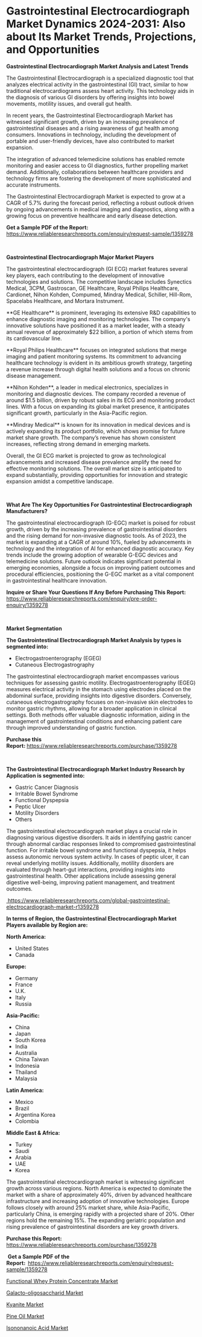 <p><h1>Gastrointestinal Electrocardiograph Market Dynamics 2024-2031: Also about Its Market Trends, Projections, and Opportunities</h1></p><p><strong>Gastrointestinal Electrocardiograph Market Analysis and Latest Trends</strong></p>
<p><p>The Gastrointestinal Electrocardiograph is a specialized diagnostic tool that analyzes electrical activity in the gastrointestinal (GI) tract, similar to how traditional electrocardiograms assess heart activity. This technology aids in the diagnosis of various GI disorders by offering insights into bowel movements, motility issues, and overall gut health. </p><p>In recent years, the Gastrointestinal Electrocardiograph Market has witnessed significant growth, driven by an increasing prevalence of gastrointestinal diseases and a rising awareness of gut health among consumers. Innovations in technology, including the development of portable and user-friendly devices, have also contributed to market expansion. </p><p>The integration of advanced telemedicine solutions has enabled remote monitoring and easier access to GI diagnostics, further propelling market demand. Additionally, collaborations between healthcare providers and technology firms are fostering the development of more sophisticated and accurate instruments. </p><p>The Gastrointestinal Electrocardiograph Market is expected to grow at a CAGR of 5.7% during the forecast period, reflecting a robust outlook driven by ongoing advancements in medical imaging and diagnostics, along with a growing focus on preventive healthcare and early disease detection.</p></p>
<p><strong>Get a Sample PDF of the Report:&nbsp;</strong> <a href="https://www.reliableresearchreports.com/enquiry/request-sample/1359278">https://www.reliableresearchreports.com/enquiry/request-sample/1359278</a></p>
<p>&nbsp;</p>
<p><strong>Gastrointestinal Electrocardiograph Major Market Players</strong></p>
<p><p>The gastrointestinal electrocardiograph (GI ECG) market features several key players, each contributing to the development of innovative technologies and solutions. The competitive landscape includes Synectics Medical, 3CPM, Gastroscan, GE Healthcare, Royal Philips Healthcare, Cardionet, Nihon Kohden, Compumed, Mindray Medical, Schiller, Hill-Rom, Spacelabs Healthcare, and Mortara Instrument.</p><p>**GE Healthcare** is prominent, leveraging its extensive R&D capabilities to enhance diagnostic imaging and monitoring technologies. The company's innovative solutions have positioned it as a market leader, with a steady annual revenue of approximately $22 billion, a portion of which stems from its cardiovascular line.</p><p>**Royal Philips Healthcare** focuses on integrated solutions that merge imaging and patient monitoring systems. Its commitment to advancing healthcare technology is evident in its ambitious growth strategy, targeting a revenue increase through digital health solutions and a focus on chronic disease management.</p><p>**Nihon Kohden**, a leader in medical electronics, specializes in monitoring and diagnostic devices. The company recorded a revenue of around $1.5 billion, driven by robust sales in its ECG and monitoring product lines. With a focus on expanding its global market presence, it anticipates significant growth, particularly in the Asia-Pacific region.</p><p>**Mindray Medical** is known for its innovation in medical devices and is actively expanding its product portfolio, which shows promise for future market share growth. The company’s revenue has shown consistent increases, reflecting strong demand in emerging markets.</p><p>Overall, the GI ECG market is projected to grow as technological advancements and increased disease prevalence amplify the need for effective monitoring solutions. The overall market size is anticipated to expand substantially, providing opportunities for innovation and strategic expansion amidst a competitive landscape.</p></p>
<p>&nbsp;</p>
<p><strong>What Are The Key Opportunities For Gastrointestinal Electrocardiograph Manufacturers?</strong></p>
<p><p>The gastrointestinal electrocardiograph (G-EGC) market is poised for robust growth, driven by the increasing prevalence of gastrointestinal disorders and the rising demand for non-invasive diagnostic tools. As of 2023, the market is expanding at a CAGR of around 10%, fueled by advancements in technology and the integration of AI for enhanced diagnostic accuracy. Key trends include the growing adoption of wearable G-EGC devices and telemedicine solutions. Future outlook indicates significant potential in emerging economies, alongside a focus on improving patient outcomes and procedural efficiencies, positioning the G-EGC market as a vital component in gastrointestinal healthcare innovation.</p></p>
<p><strong>Inquire or Share Your Questions If Any Before Purchasing This Report:</strong> <a href="https://www.reliableresearchreports.com/enquiry/pre-order-enquiry/1359278">https://www.reliableresearchreports.com/enquiry/pre-order-enquiry/1359278</a></p>
<p>&nbsp;</p>
<p><strong>Market Segmentation</strong></p>
<p><strong>The Gastrointestinal Electrocardiograph Market Analysis by types is segmented into:</strong></p>
<p><ul><li>Electrogastroenterography (EGEG)</li><li>Cutaneous Electrogastrography</li></ul></p>
<p><p>The gastrointestinal electrocardiograph market encompasses various techniques for assessing gastric motility. Electrogastroenterography (EGEG) measures electrical activity in the stomach using electrodes placed on the abdominal surface, providing insights into digestive disorders. Conversely, cutaneous electrogastrography focuses on non-invasive skin electrodes to monitor gastric rhythms, allowing for a broader application in clinical settings. Both methods offer valuable diagnostic information, aiding in the management of gastrointestinal conditions and enhancing patient care through improved understanding of gastric function.</p></p>
<p><strong>Purchase this Report:&nbsp;</strong><a href="https://www.reliableresearchreports.com/purchase/1359278">https://www.reliableresearchreports.com/purchase/1359278</a></p>
<p>&nbsp;</p>
<p><strong>The Gastrointestinal Electrocardiograph Market Industry Research by Application is segmented into:</strong></p>
<p><ul><li>Gastric Cancer Diagnosis</li><li>Irritable Bowel Syndrome</li><li>Functional Dyspepsia</li><li>Peptic Ulcer</li><li>Motility Disorders</li><li>Others</li></ul></p>
<p><p>The gastrointestinal electrocardiograph market plays a crucial role in diagnosing various digestive disorders. It aids in identifying gastric cancer through abnormal cardiac responses linked to compromised gastrointestinal function. For irritable bowel syndrome and functional dyspepsia, it helps assess autonomic nervous system activity. In cases of peptic ulcer, it can reveal underlying motility issues. Additionally, motility disorders are evaluated through heart-gut interactions, providing insights into gastrointestinal health. Other applications include assessing general digestive well-being, improving patient management, and treatment outcomes.</p></p>
<p><a href="https://www.reliableresearchreports.com/global-gastrointestinal-electrocardiograph-market-r1359278">&nbsp;https://www.reliableresearchreports.com/global-gastrointestinal-electrocardiograph-market-r1359278</a></p>
<p><strong>In terms of Region, the Gastrointestinal Electrocardiograph Market Players available by Region are:</strong></p>
<p>
    <p> <strong> North America: </strong>
        <ul>
            <li>United States</li>
            <li>Canada</li>
        </ul>
        </p> 
    <p> <strong> Europe: </strong>
        <ul>
            <li>Germany</li>
            <li>France</li>
            <li>U.K.</li>
            <li>Italy</li>
            <li>Russia</li>
        </ul>
        </p> 
    <p> <strong> Asia-Pacific: </strong>
        <ul>
            <li>China</li>
            <li>Japan</li>
            <li>South Korea</li>
            <li>India</li>
            <li>Australia</li>
            <li>China Taiwan</li>
            <li>Indonesia</li>
            <li>Thailand</li>
            <li>Malaysia</li>
        </ul>
        </p> 
    <p> <strong> Latin America: </strong>
        <ul>
            <li>Mexico</li>
            <li>Brazil</li>
            <li>Argentina Korea</li>
            <li>Colombia</li>
        </ul>
        </p> 
    <p> <strong> Middle East & Africa: </strong>
        <ul>
            <li>Turkey</li>
            <li>Saudi</li>
            <li>Arabia</li>
            <li>UAE</li>
            <li>Korea</li>
        </ul>
    </p>
    </p>
<p><p>The gastrointestinal electrocardiograph market is witnessing significant growth across various regions. North America is expected to dominate the market with a share of approximately 40%, driven by advanced healthcare infrastructure and increasing adoption of innovative technologies. Europe follows closely with around 25% market share, while Asia-Pacific, particularly China, is emerging rapidly with a projected share of 20%. Other regions hold the remaining 15%. The expanding geriatric population and rising prevalence of gastrointestinal disorders are key growth drivers.</p></p>
<p><strong>Purchase this Report: </strong><a href="https://www.reliableresearchreports.com/purchase/1359278">https://www.reliableresearchreports.com/purchase/1359278</a></p>
<p>&nbsp;<strong>Get a Sample PDF of the Report:&nbsp;&nbsp;</strong><a href="https://www.reliableresearchreports.com/enquiry/request-sample/1359278">https://www.reliableresearchreports.com/enquiry/request-sample/1359278</a></p>
<p><strong></strong></p>
<p><p><a href="https://github.com/CarolynWatkins697/Market-Research-Report-List-1/blob/main/functional-whey-protein-concentrate-market.md">Functional Whey Protein Concentrate Market</a></p><p><a href="https://github.com/lambertr3e8v/Market-Research-Report-List-1/blob/main/galacto-oligosaccharid-market.md">Galacto-oligosaccharid Market</a></p><p><a href="https://issuu.com/reportprime-2/docs/kyanite-market-size-2030.pptx_284e177528bf4c">Kyanite Market</a></p><p><a href="https://www.linkedin.com/pulse/unlocking-growth-potential-market-strategic-analysis-pine-oil-9bp8c?trackingId=HCCsDLPTRXOpOBRkQm77Uw%3D%3D">Pine Oil Market</a></p><p><a href="https://issuu.com/reportprime-2/docs/isononanoic-acid-market-size-2030.p_a8f38b10034978">Isononanoic Acid Market</a></p></p>
